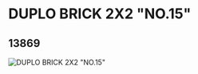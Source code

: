 # DUPLO BRICK 2X2 "NO.15"
## 13869
![DUPLO BRICK 2X2 "NO.15"](https://lc-www-live-s.legocdn.com/media/bricks/5/2/6033144.jpg)